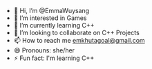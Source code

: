 - 👋 Hi, I’m @EmmaWuysang
- 👀 I’m interested in Games
- 🌱 I’m currently learning C++
- 💞️ I’m looking to collaborate on C++ Projects
- 📫 How to reach me emkhutagoal@gmail.com
- 😄 Pronouns: she/her
- ⚡ Fun fact: I'm learning C++

<!---
EmmaWuysang/EmmaWuysang is a ✨ special ✨ repository because its `README.md` (this file) appears on your GitHub profile.
You can click the Preview link to take a look at your changes.
--->
